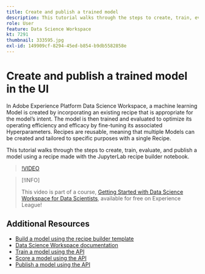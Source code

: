 ```yaml
---
title: Create and publish a trained model
description: This tutorial walks through the steps to create, train, evaluate, and publish a model using a recipe made with the JupyterLab recipe builder notebook.
role: User
feature: Data Science Workspace
kt: 7291
thumbnail: 333595.jpg
exl-id: 149909cf-8294-45ed-b854-b9db5582858e
---
```

# Create and publish a trained model in the UI

In Adobe Experience Platform Data Science Workspace, a machine learning Model is created by incorporating an existing recipe that is appropriate for the model’s intent. The model is then trained and evaluated to optimize its operating efficiency and efficacy by fine-tuning its associated Hyperparameters. Recipes are reusable, meaning that multiple Models can be created and tailored to specific purposes with a single Recipe.

This tutorial walks through the steps to create, train, evaluate, and publish a model using a recipe made with the JupyterLab recipe builder notebook.

>[!VIDEO](https://video.tv.adobe.com/v/333595)

>[!INFO]
>
> This video is part of a course, [Getting Started with Data Science Workspace for Data Scientists](https://experienceleague.adobe.com/?recommended=ExperiencePlatform-U-1-2021.1.dsw), available for free on Experience League!

## Additional Resources

* [Build a model using the recipe builder template](recipe-builder-template.md)
* [Data Science Workspace documentation](https://www.adobe.com/go/data-science-train-model-en)
* [Train a model using the API](https://www.adobe.com/go/data-science-train-model-API-tutorial-en)
* [Score a model using the API](https://www.adobe.com/go/data-science-score-model-API-tutorial-en)
* [Publish a model using the API](https://www.adobe.com/go/data-science-publish-model-service-api-en)
